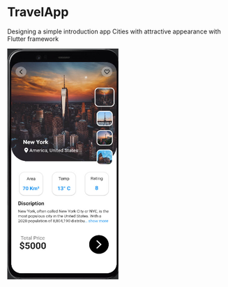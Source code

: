 # TravelApp
Designing a simple introduction app 
Cities with attractive appearance with Flutter framework
<p align="left"> <img src="https://github.com/sajjadabbasi1383/TravelApp/blob/master/assets/images/screen1.jpg" width="255" height="530"/>

